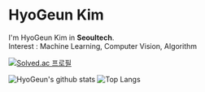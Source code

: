 # HyoGeun Kim

I'm HyoGeun Kim in **Seoultech**.  
Interest : Machine Learning, Computer Vision, Algorithm


[![Solved.ac 프로필](http://mazassumnida.wtf/api/v2/generate_badge?boj=higeuni&c=c)](https://solved.ac/higeuni)

![HyoGeun's github stats](https://github-readme-stats.vercel.app/api?username=higeuni&show_icons=true&theme=radical) ![Top Langs](https://github-readme-stats.vercel.app/api/top-langs/?username=higeuni&layout=compact&theme=dracula)

